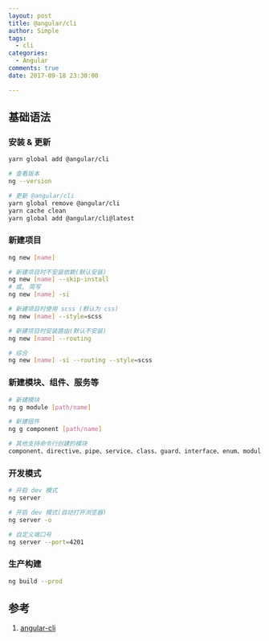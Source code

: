 ```yaml
---
layout: post
title: @angular/cli
author: Simple
tags:
  - cli
categories:
  - Angular
comments: true
date: 2017-09-18 23:30:00

---
```


## 基础语法

### 安装 & 更新
``` bash
yarn global add @angular/cli

# 查看版本
ng --version

# 更新 @angular/cli
yarn global remove @angular/cli
yarn cache clean
yarn global add @angular/cli@latest
```

### 新建项目
``` bash
ng new [name]

# 新建项目时不安装依赖(默认安装)
ng new [name] --skip-install
# 或, 简写
ng new [name] -si

# 新建项目时使用 scss (默认为 css)
ng new [name] --style=scss

# 新建项目时安装路由(默认不安装)
ng new [name] --routing

# 综合
ng new [name] -si --routing --style=scss
```

### 新建模块、组件、服务等
``` bash
# 新建模块
ng g module [path/name]

# 新建组件
ng g component [path/name]

# 其他支持命令行创建的模块
component、directive、pipe、service、class、guard、interface、enum、module
```

### 开发模式
``` bash
# 开启 dev 模式
ng server

# 开启 dev 模式(自动打开浏览器)
ng server -o

# 自定义端口号
ng server --port=4201
```

### 生产构建
``` bash
ng build --prod
```


## 参考

1. [angular-cli](https://github.com/angular/angular-cli)

